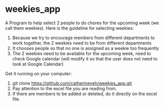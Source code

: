 # weekies_app
A Program to help select 2 people to do chores for the upcoming week (we call them weekies).
Here is the guideline for selecting weekies:
1. Because we try to encourage members from different departments to work together, the 2 weekies need to be from different departments
2. It chooses people so that no one is assigned as a weekie too frequently
3. The 2 weekies need to be available for the upcoming week, need to check Google calendar (will modify it so that the user does not need to look at Google Calendar)

Get it running on your computer:
1. git clone https://github.com/catherineyeh/weekies_app.git
2. Pay attention to the excel file you are reading from.
3. If there are members to be added or deleted, do it directly on the excel file.
